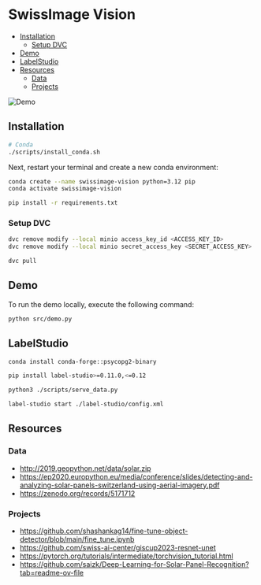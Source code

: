 # SwissImage Vision

- [Installation](#installation)
  - [Setup DVC](#setup-dvc)
- [Demo](#demo)
- [LabelStudio](#labelstudio)
- [Resources](#resources)
  - [Data](#data)
  - [Projects](#projects)

![Demo](media/demo.png)

## Installation

```bash
# Conda
./scripts/install_conda.sh
```

Next, restart your terminal and create a new conda environment:

```bash
conda create --name swissimage-vision python=3.12 pip
conda activate swissimage-vision
```

```bash
pip install -r requirements.txt
```

### Setup DVC

```bash
dvc remove modify --local minio access_key_id <ACCESS_KEY_ID>
dvc remove modify --local minio secret_access_key <SECRET_ACCESS_KEY>
```

```bash
dvc pull
```

## Demo

To run the demo locally, execute the following command:

```bash
python src/demo.py
```

## LabelStudio

```bash
conda install conda-forge::psycopg2-binary
```

```bash
pip install label-studio>=0.11.0,<=0.12
```

```bash
python3 ./scripts/serve_data.py
```

```bash
label-studio start ./label-studio/config.xml
```

## Resources

### Data

- http://2019.geopython.net/data/solar.zip
- https://ep2020.europython.eu/media/conference/slides/detecting-and-analyzing-solar-panels-switzerland-using-aerial-imagery.pdf
- https://zenodo.org/records/5171712

### Projects

- https://github.com/shashankag14/fine-tune-object-detector/blob/main/fine_tune.ipynb
- https://github.com/swiss-ai-center/giscup2023-resnet-unet
- https://pytorch.org/tutorials/intermediate/torchvision_tutorial.html
- https://github.com/saizk/Deep-Learning-for-Solar-Panel-Recognition?tab=readme-ov-file
